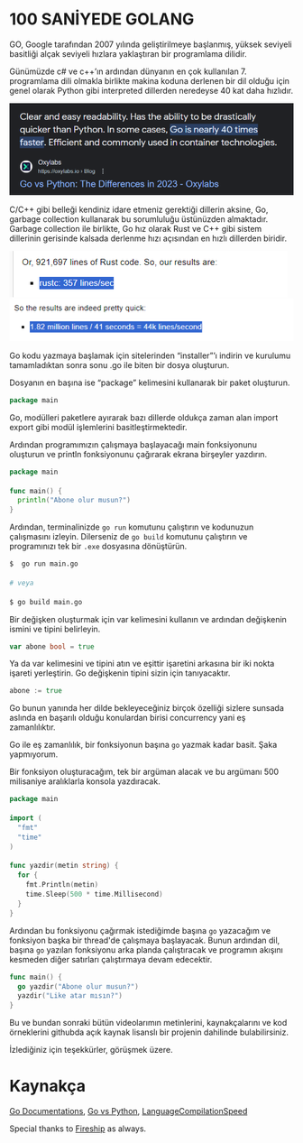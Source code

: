 # 100 SANİYEDE GOLANG

GO, Google tarafından 2007 yılında geliştirilmeye başlanmış,
yüksek seviyeli basitliği alçak seviyeli hızlara yaklaştıran
bir programlama dilidir.

Günümüzde c# ve c++’ın ardından
dünyanın en çok kullanılan 7. programlama dili olmakla birlikte
makina koduna derlenen bir dil olduğu için genel olarak
Python gibi interpreted dillerden neredeyse 40 kat daha hızlıdır.

![Kaynak: Oxylabs.io](img1.png)

C/C++ gibi belleği kendiniz idare etmeniz gerektiği dillerin aksine,
Go, garbage collection kullanarak bu sorumluluğu üstünüzden almaktadır.
Garbage collection ile birlikte,
Go hız olarak Rust ve C++ gibi sistem dillerinin gerisinde kalsada
derlenme hızı açısından en hızlı dillerden biridir.

![rustc](rustc.png)
![go](go.png)

Go kodu yazmaya başlamak için sitelerinden “installer”’ı
indirin ve kurulumu tamamladıktan sonra sonu .go ile biten bir dosya oluşturun.

Dosyanın en başına ise “package” kelimesini kullanarak bir paket oluşturun.

```go
package main
```

Go, modülleri paketlere ayırarak bazı dillerde
oldukça zaman alan import export gibi modül işlemlerini basitleştirmektedir.

Ardından programımızın çalışmaya başlayacağı 
main fonksiyonunu oluşturun ve println fonksiyonunu
çağırarak ekrana birşeyler yazdırın.

```go
package main

func main() {
  println("Abone olur musun?")
}
```

Ardından, terminalinizde `go run` komutunu çalıştırın ve kodunuzun çalışmasını izleyin.
Dilerseniz de `go build` komutunu çalıştırın ve programınızı tek bir `.exe` dosyasına dönüştürün.

```bash
$  go run main.go

# veya

$ go build main.go
```

Bir değişken oluşturmak için var kelimesini kullanın ve ardından
değişkenin ismini ve tipini belirleyin.

```go
var abone bool = true
```

Ya da var kelimesini ve tipini atın ve eşittir işaretini arkasına
bir iki nokta işareti yerleştirin. Go değişkenin tipini sizin için tanıyacaktır.

```go
abone := true
```

Go bunun yanında her dilde bekleyeceğiniz birçok özelliği sizlere sunsada
aslında en başarılı olduğu konulardan birisi concurrency yani eş zamanlılıktır.

Go ile eş zamanlılık, bir fonksiyonun başına `go` yazmak kadar basit. Şaka yapmıyorum.

Bir fonksiyon oluşturacağım, tek bir argüman alacak ve bu argümanı 500 milisaniye aralıklarla konsola yazdıracak.

```go
package main

import (
  "fmt"
  "time"
)

func yazdir(metin string) {
  for {
    fmt.Println(metin)
    time.Sleep(500 * time.Millisecond)
  }
}
```

Ardından bu fonksiyonu çağırmak istediğimde başına `go` yazacağım ve fonksiyon başka bir thread'de çalışmaya başlayacak. Bunun ardından dil, başına `go` yazılan fonksiyonu arka planda çalıştıracak ve programın akışını kesmeden diğer satırları çalıştırmaya devam edecektir.

```go
func main() {
  go yazdir("Abone olur musun?")
  yazdir("Like atar mısın?")
}
```

Bu ve bundan sonraki bütün videolarımın metinlerini, kaynakçalarını ve kod örneklerini githubda açık kaynak lisanslı bir projenin dahilinde bulabilirsiniz.

İzlediğiniz için teşekkürler, görüşmek üzere.

# Kaynakça

[Go Documentations](https://go.dev/doc/),
[Go vs Python](https://oxylabs.io/blog/go-vs-python#:~:text=Clear%20and%20easy%20readability.,commonly%20used%20in%20container%20technologies.),
[LanguageCompilationSpeed](https://wiki.alopex.li/LanguageCompilationSpeed)

Special thanks to [Fireship](https://www.youtube.com/@Fireship) as always.